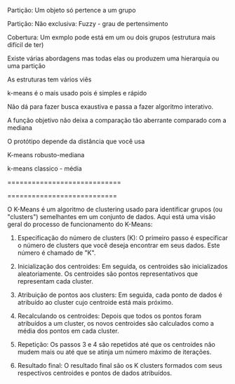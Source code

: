 Partição: Um objeto só pertence a um grupo

  Partição: Não exclusiva: Fuzzy - grau de pertensimento

Cobertura: Um exmplo pode está em um ou dois grupos (estrutura mais difícil de ter)

Existe várias abordagens mas todas elas ou produzem uma hierarquia ou uma partição

As estruturas tem vários viês

k-means é o mais usado pois é simples e rápido

Não dá para fazer busca exaustiva e passa a fazer algoritmo interativo.

A função objetivo não deixa a comparação tão aberrante comparado com a mediana

O protótipo depende da distância que você usa

K-means robusto-mediana

k-means classico - média

============================




===========================

O K-Means é um algoritmo de clustering usado para identificar grupos (ou "clusters") semelhantes em um conjunto de dados. Aqui está uma visão geral do processo de funcionamento do K-Means:
 
1. Especificação do número de clusters (K): O primeiro passo é especificar o número de clusters que você deseja encontrar em seus dados. Este número é chamado de "K".

2. Inicialização dos centroides: Em seguida, os centroides são inicializados aleatoriamente. Os centroides são pontos representativos que representam cada cluster.

3. Atribuição de pontos aos clusters: Em seguida, cada ponto de dados é atribuído ao cluster cujo centroide está mais próximo.

4. Recalculando os centroides: Depois que todos os pontos foram atribuídos a um cluster, os novos centroides são calculados como a média dos pontos em cada cluster.

5. Repetição: Os passos 3 e 4 são repetidos até que os centroides não mudem mais ou até que se atinja um número máximo de iterações.

6. Resultado final: O resultado final são os K clusters formados com seus respectivos centroides e pontos de dados atribuídos.
